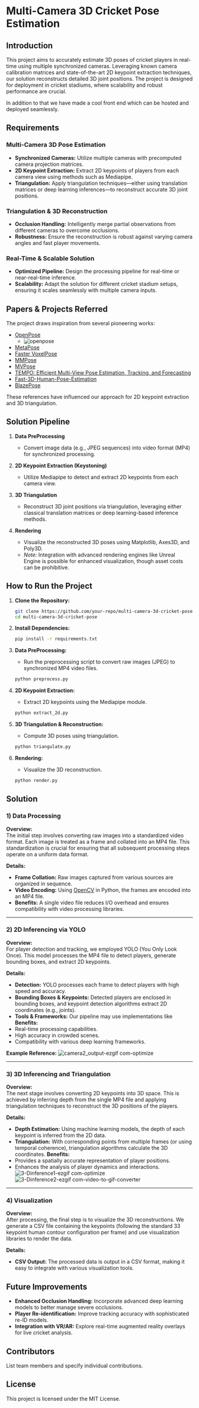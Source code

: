 # Multi-Camera 3D Cricket Pose Estimation

## Introduction
This project aims to accurately estimate 3D poses of cricket players in real-time using multiple synchronized cameras. Leveraging known camera calibration matrices and state-of-the-art 2D keypoint extraction techniques, our solution reconstructs detailed 3D joint positions. The project is designed for deployment in cricket stadiums, where scalability and robust performance are crucial.

In addition to that we have made a cool front end which can be hosted and deployed seamlessly.


## Requirements

### Multi-Camera 3D Pose Estimation
- **Synchronized Cameras:** Utilize multiple cameras with precomputed camera projection matrices.
- **2D Keypoint Extraction:** Extract 2D keypoints of players from each camera view using methods such as Mediapipe.
- **Triangulation:** Apply triangulation techniques—either using translation matrices or deep learning inferences—to reconstruct accurate 3D joint positions.

### Triangulation & 3D Reconstruction
- **Occlusion Handling:** Intelligently merge partial observations from different cameras to overcome occlusions.
- **Robustness:** Ensure the reconstruction is robust against varying camera angles and fast player movements.

### Real-Time & Scalable Solution
- **Optimized Pipeline:** Design the processing pipeline for real-time or near-real-time inference.
- **Scalability:** Adapt the solution for different cricket stadium setups, ensuring it scales seamlessly with multiple camera inputs.


## Papers & Projects Referred
The project draws inspiration from several pioneering works:

- [OpenPose](https://github.com/CMU-Perceptual-Computing-Lab/openpose)
   - ![openpose](https://github.com/user-attachments/assets/ccc6f88a-b37f-4711-8ba3-1336e8b9f855)
- [MetaPose](https://metapose.github.io/)
- [Faster VoxelPose](https://github.com/AlvinYH/Faster-VoxelPose)
- [MMPose](https://github.com/open-mmlab/mmpose)
- [MVPose](https://github.com/zju3dv/mvpose)
- [TEMPO: Efficient Multi-View Pose Estimation, Tracking, and Forecasting](https://github.com/rccchoudhury/tempo?tab=readme-ov-file)
- [Fast-3D-Human-Pose-Estimation](https://github.com/eddie0509tw/Fast-3D-Human-Pose-Estimation?tab=readme-ov-file)
- [BlazePose](https://github.com/geaxgx/depthai_blazepose)


These references have influenced our approach for 2D keypoint extraction and 3D triangulation.

## Solution Pipeline

1. **Data PreProcessing**  
   - Convert image data (e.g., JPEG sequences) into video format (MP4) for synchronized processing.
  
2. **2D Keypoint Extraction (Keystoning)**  
   - Utilize Mediapipe to detect and extract 2D keypoints from each camera view.
  
3. **3D Triangulation**  
   - Reconstruct 3D joint positions via triangulation, leveraging either classical translation matrices or deep learning-based inference methods.
  
4. **Rendering**  
   - Visualize the reconstructed 3D poses using Matplotlib, Axes3D, and Poly3D.
   - *Note:* Integration with advanced rendering engines like Unreal Engine is possible for enhanced visualization, though asset costs can be prohibitive.

## How to Run the Project

1. **Clone the Repository:**
   ```sh
   git clone https://github.com/your-repo/multi-camera-3d-cricket-pose.git
   cd multi-camera-3d-cricket-pose
   ```

2. **Install Dependencies:**
   ```sh
   pip install -r requirements.txt
   ```

3. **Data PreProcessing:**
   - Run the preprocessing script to convert raw images (JPEG) to synchronized MP4 video files.
   ```sh
   python preprocess.py
   ```

4. **2D Keypoint Extraction:**
   - Extract 2D keypoints using the Mediapipe module.
   ```sh
   python extract_2d.py
   ```

5. **3D Triangulation & Reconstruction:**
   - Compute 3D poses using triangulation.
   ```sh
   python triangulate.py
   ```

6. **Rendering:**
   - Visualize the 3D reconstruction.
   ```sh
   python render.py
   ```

## Solution

### 1) Data Processing  
**Overview:**  
The initial step involves converting raw images into a standardized video format. Each image is treated as a frame and collated into an MP4 file. This standardization is crucial for ensuring that all subsequent processing steps operate on a uniform data format.

**Details:**  
- **Frame Collation:** Raw images captured from various sources are organized in sequence.
- **Video Encoding:** Using [OpenCV](https://opencv.org/) in Python, the frames are encoded into an MP4 file.
- **Benefits:** A single video file reduces I/O overhead and ensures compatibility with video processing libraries.


---

### 2) 2D Inferencing via YOLO  
**Overview:**  
For player detection and tracking, we employed YOLO (You Only Look Once). This model processes the MP4 file to detect players, generate bounding boxes, and extract 2D keypoints.

**Details:**  
- **Detection:** YOLO processes each frame to detect players with high speed and accuracy.
- **Bounding Boxes & Keypoints:** Detected players are enclosed in bounding boxes, and keypoint detection algorithms extract 2D coordinates (e.g., joints).
- **Tools & Frameworks:** Our pipeline may use implementations like 
**Benefits:**  
- Real-time processing capabilities.
- High accuracy in crowded scenes.
- Compatibility with various deep learning frameworks.

**Example Reference:**
![camera2_output-ezgif com-optimize](https://github.com/user-attachments/assets/89cf8124-ce72-4af5-9c79-d548a6276e4f)


---

### 3) 3D Inferencing and Triangulation  
**Overview:**  
The next stage involves converting 2D keypoints into 3D space. This is achieved by inferring depth from the single MP4 file and applying triangulation techniques to reconstruct the 3D positions of the players.

**Details:**  
- **Depth Estimation:** Using machine learning models, the depth of each keypoint is inferred from the 2D data.
- **Triangulation:** With corresponding points from multiple frames (or using temporal coherence), triangulation algorithms calculate the 3D coordinates.
**Benefits:**  
- Provides a spatially accurate representation of player positions.
- Enhances the analysis of player dynamics and interactions.
![3-Dinference1-ezgif com-optimize](https://github.com/user-attachments/assets/4471b7f8-6301-4a7b-99b1-09ac6ca3a2cf)
![3-Dinference2-ezgif com-video-to-gif-converter](https://github.com/user-attachments/assets/42d5c029-6238-4b58-8c4c-9cd8f2fc8fe7)

---

### 4) Visualization  
**Overview:**  
After processing, the final step is to visualize the 3D reconstructions. We generate a CSV file containing the keypoints (following the standard 33 keypoint human contour configuration per frame) and use visualization libraries to render the data.

**Details:**  
- **CSV Output:** The processed data is output in a CSV format, making it easy to integrate with various visualization tools.


## Future Improvements
- **Enhanced Occlusion Handling:** Incorporate advanced deep learning models to better manage severe occlusions.
- **Player Re-identification:** Improve tracking accuracy with sophisticated re-ID models.
- **Integration with VR/AR:** Explore real-time augmented reality overlays for live cricket analysis.

## Contributors
List team members and specify individual contributions.

## License
This project is licensed under the MIT License.
